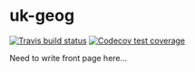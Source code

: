 # uk-geog

<!-- badges: start -->
  [![Travis build status](https://travis-ci.org/l-hodge/uk-geog.svg?branch=master)](https://travis-ci.org/l-hodge/uk-geog)
  [![Codecov test coverage](https://codecov.io/gh/l-hodge/uk-geog/branch/master/graph/badge.svg)](https://codecov.io/gh/l-hodge/uk-geog?branch=master)
<!-- badges: end -->

Need to write front page here...
